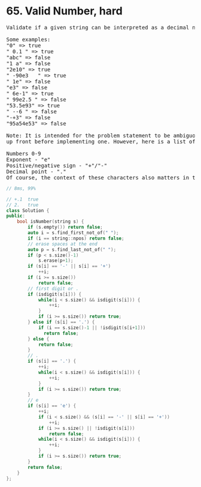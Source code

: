 # 65. Valid Number, hard

<pre>
Validate if a given string can be interpreted as a decimal number.

Some examples:
"0" => true
" 0.1 " => true
"abc" => false
"1 a" => false
"2e10" => true
" -90e3   " => true
" 1e" => false
"e3" => false
" 6e-1" => true
" 99e2.5 " => false
"53.5e93" => true
" --6 " => false
"-+3" => false
"95a54e53" => false

Note: It is intended for the problem statement to be ambiguous. You should gather all requirements
up front before implementing one. However, here is a list of characters that can be in a valid decimal number:

Numbers 0-9
Exponent - "e"
Positive/negative sign - "+"/"-"
Decimal point - "."
Of course, the context of these characters also matters in the input.
</pre>

```c++
// 8ms, 99%

// +.1  true
// 2.   true
class Solution {
public:
    bool isNumber(string s) {
        if (s.empty()) return false;
        auto i = s.find_first_not_of(" ");
        if (i == string::npos) return false;
        // erase spaces at the end
        auto p = s.find_last_not_of(" ");
        if (p < s.size()-1)
            s.erase(p+1);
        if (s[i] == '-' || s[i] == '+')
            ++i;
        if (i >= s.size())
            return false;
        // first digit or .
        if (isdigit(s[i])) {
            while(i < s.size() && isdigit(s[i])) {
                ++i;
            }
            if (i >= s.size()) return true;
        } else if (s[i] == '.') {
            if (i == s.size()-1 || !isdigit(s[i+1]))
              return false;
        } else {
            return false;
        }
        // .
        if (s[i] == '.') {
            ++i;
            while(i < s.size() && isdigit(s[i])) {
                ++i;
            }
            if (i >= s.size()) return true;
        }
        // e
        if (s[i] == 'e') {
            ++i;
            if (i < s.size() && (s[i] == '-' || s[i] == '+'))
                ++i;
            if (i >= s.size() || !isdigit(s[i]))
                return false;
            while(i < s.size() && isdigit(s[i])) {
                ++i;
            }
            if (i >= s.size()) return true;
        }
        return false;
    }
};
```